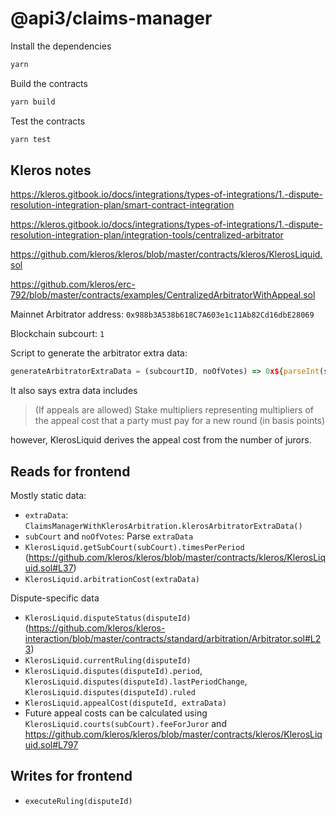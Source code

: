 # @api3/claims-manager

Install the dependencies

```sh
yarn
```

Build the contracts

```sh
yarn build
```

Test the contracts

```sh
yarn test
```

## Kleros notes

https://kleros.gitbook.io/docs/integrations/types-of-integrations/1.-dispute-resolution-integration-plan/smart-contract-integration

https://kleros.gitbook.io/docs/integrations/types-of-integrations/1.-dispute-resolution-integration-plan/integration-tools/centralized-arbitrator

https://github.com/kleros/kleros/blob/master/contracts/kleros/KlerosLiquid.sol

https://github.com/kleros/erc-792/blob/master/contracts/examples/CentralizedArbitratorWithAppeal.sol

Mainnet Arbitrator address: `0x988b3A538b618C7A603e1c11Ab82Cd16dbE28069`

Blockchain subcourt: `1`

Script to generate the arbitrator extra data:

```js
generateArbitratorExtraData = (subcourtID, noOfVotes) => 0x${parseInt(subcourtID, 10).toString(16).padStart(64, "0") + parseInt(noOfVotes, 10).toString(16).padStart(64, "0")};
```

It also says extra data includes

> (If appeals are allowed) Stake multipliers representing multipliers of the appeal cost that a party must pay for a new
> round (in basis points)

however, KlerosLiquid derives the appeal cost from the number of jurors.

## Reads for frontend

Mostly static data:

- `extraData`: `ClaimsManagerWithKlerosArbitration.klerosArbitratorExtraData()`
- `subCourt` and `noOfVotes`: Parse `extraData`
- `KlerosLiquid.getSubCourt(subCourt).timesPerPeriod`
  (https://github.com/kleros/kleros/blob/master/contracts/kleros/KlerosLiquid.sol#L37)
- `KlerosLiquid.arbitrationCost(extraData)`

Dispute-specific data

- `KlerosLiquid.disputeStatus(disputeId)`
  (https://github.com/kleros/kleros-interaction/blob/master/contracts/standard/arbitration/Arbitrator.sol#L23)
- `KlerosLiquid.currentRuling(disputeId)`
- `KlerosLiquid.disputes(disputeId).period`, `KlerosLiquid.disputes(disputeId).lastPeriodChange`,
  `KlerosLiquid.disputes(disputeId).ruled`
- `KlerosLiquid.appealCost(disputeId, extraData)`
- Future appeal costs can be calculated using `KlerosLiquid.courts(subCourt).feeForJuror` and
  https://github.com/kleros/kleros/blob/master/contracts/kleros/KlerosLiquid.sol#L797

## Writes for frontend

- `executeRuling(disputeId)`
